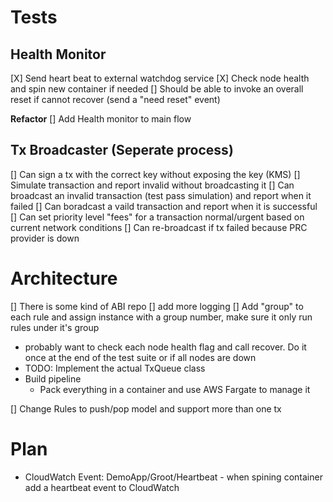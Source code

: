 # Tests

## Health Monitor
[X] Send heart beat to external watchdog service
[X] Check node health and spin new container if needed
[] Should be able to invoke an overall reset if cannot recover (send a "need reset" event)

**Refactor**
[] Add Health monitor to main flow

## Tx Broadcaster (Seperate process)
[] Can sign a tx with the correct key without exposing the key (KMS)
[] Simulate transaction and report invalid without broadcasting it
[] Can broadcast an invalid transaction (test pass simulation) and report when it failed
[] Can boradcast a vaild transaction and report when it is successful
[] Can set priority level "fees" for a transaction normal/urgent based on current network conditions
[] Can re-broadcast if tx failed because PRC provider is down

# Architecture
[] There is some kind of ABI repo
[] add more logging
[] Add "group" to each rule and assign instance with a group number, make sure it only run rules under it's group 

- probably want to check each node health flag and call recover. Do it once at the end of the test suite or if all nodes are down
- TODO: Implement the actual TxQueue class
- Build pipeline
    - Pack everything in a container and use AWS Fargate to manage it

[] Change Rules to push/pop model and support more than one tx

# Plan 

- CloudWatch Event: DemoApp/Groot/Heartbeat - when spining container add a heartbeat event to CloudWatch
